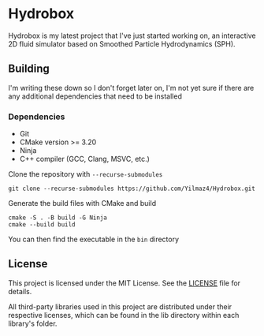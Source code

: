 # Hydrobox

Hydrobox is my latest project that I've just started working on, an interactive 2D fluid simulator based on Smoothed Particle Hydrodynamics (SPH).

## Building

I'm writing these down so I don't forget later on, I'm not yet sure if there are any additional dependencies that need to be installed

### Dependencies

- Git
- CMake version >= 3.20
- Ninja
- C++ compiler (GCC, Clang, MSVC, etc.)

Clone the repository with `--recurse-submodules`
```
git clone --recurse-submodules https://github.com/Yilmaz4/Hydrobox.git
```

Generate the build files with CMake and build
```
cmake -S . -B build -G Ninja
cmake --build build
```

You can then find the executable in the `bin` directory

## License

This project is licensed under the MIT License. See the [LICENSE](LICENSE) file for details.

All third-party libraries used in this project are distributed under their respective licenses, which can be found in the lib directory within each library's folder.
